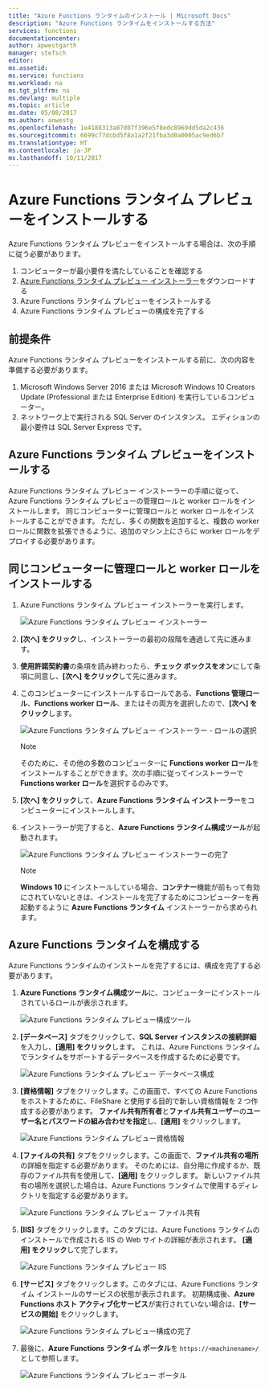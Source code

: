 ```yaml
---
title: "Azure Functions ランタイムのインストール | Microsoft Docs"
description: "Azure Functions ランタイムをインストールする方法"
services: functions
documentationcenter: 
author: apwestgarth
manager: stefsch
editor: 
ms.assetid: 
ms.service: functions
ms.workload: na
ms.tgt_pltfrm: na
ms.devlang: multiple
ms.topic: article
ms.date: 05/08/2017
ms.author: anwestg
ms.openlocfilehash: 1e4188313a87d07f396e5f8edc8969dd5da2c436
ms.sourcegitcommit: 6699c77dcbd5f8a1a2f21fba3d0a0005ac9ed6b7
ms.translationtype: HT
ms.contentlocale: ja-JP
ms.lasthandoff: 10/11/2017
---
```

# <a name="install-the-azure-functions-runtime-preview"></a>Azure Functions ランタイム プレビューをインストールする

Azure Functions ランタイム プレビューをインストールする場合は、次の手順に従う必要があります。

1. コンピューターが最小要件を満たしていることを確認する
1. [Azure Functions ランタイム プレビュー インストーラー](https://aka.ms/azafr)をダウンロードする 
1. Azure Functions ランタイム プレビューをインストールする
1. Azure Functions ランタイム プレビューの構成を完了する

## <a name="prerequisites"></a>前提条件

Azure Functions ランタイム プレビューをインストールする前に、次の内容を準備する必要があります。

1. Microsoft Windows Server 2016 または Microsoft Windows 10 Creators Update (Professional または Enterprise Edition) を実行しているコンピューター。
1. ネットワーク上で実行される SQL Server のインスタンス。  エディションの最小要件は SQL Server Express です。

## <a name="install-the-azure-functions-runtime-preview"></a>Azure Functions ランタイム プレビューをインストールする

Azure Functions ランタイム プレビュー インストーラーの手順に従って、Azure Functions ランタイム プレビューの管理ロールと worker ロールをインストールします。  同じコンピューターに管理ロールと worker ロールをインストールすることができます。  ただし、多くの関数を追加すると、複数の worker ロールに関数を拡張できるように、追加のマシン上にさらに worker ロールをデプロイする必要があります。

## <a name="install-the-management-and-worker-role-on-the-same-machine"></a>同じコンピューターに管理ロールと worker ロールをインストールする

1. Azure Functions ランタイム プレビュー インストーラーを実行します。

    ![Azure Functions ランタイム プレビュー インストーラー][1]

1. **[次へ] をクリック**し、インストーラーの最初の段階を通過して先に進みます。
1. **使用許諾契約書**の条項を読み終わったら、**チェック ボックスをオン**にして条項に同意し、**[次へ] をクリック**して先に進みます。
1. このコンピューターにインストールするロールである、**Functions 管理ロール**、**Functions worker ロール**、またはその両方を選択したので、**[次へ] をクリック**します。

    ![Azure Functions ランタイム プレビュー インストーラー - ロールの選択][3]

    > [!NOTE]
    > そのために、その他の多数のコンピューターに **Functions worker ロール**をインストールすることができます。次の手順に従ってインストーラーで **Functions worker ロール**を選択するのみです。

1. **[次へ] をクリック**して、**Azure Functions ランタイム インストーラー**をコンピューターにインストールします。
1. インストーラーが完了すると、**Azure Functions ランタイム構成ツール**が起動されます。

    ![Azure Functions ランタイム プレビュー インストーラーの完了][5]

    > [!NOTE]
    > **Windows 10** にインストールしている場合、**コンテナー**機能が前もって有効にされていないときは、インストールを完了するためにコンピューターを再起動するように **Azure Functions ランタイム** インストーラーから求められます。

## <a name="configure-the-azure-functions-runtime"></a>Azure Functions ランタイムを構成する

Azure Functions ランタイムのインストールを完了するには、構成を完了する必要があります。

1. **Azure Functions ランタイム構成ツール**に、コンピューターにインストールされているロールが表示されます。

    ![Azure Functions ランタイム プレビュー構成ツール][6]

1. **[データベース]** タブをクリックして、**SQL Server インスタンスの接続詳細** を入力し、**[適用] をクリック**します。  これは、Azure Functions ランタイムでランタイムをサポートするデータベースを作成するために必要です。
    
    ![Azure Functions ランタイム プレビュー データベース構成][7]

1. **[資格情報]** タブをクリックします。この画面で、すべての Azure Functions をホストするために、FileShare と使用する目的で新しい資格情報を 2 つ作成する必要があります。  **ファイル共有所有者**と**ファイル共有ユーザー**の**ユーザー名とパスワードの組み合わせを指定**し、**[適用]** をクリックします。

    ![Azure Functions ランタイム プレビュー資格情報][8]

1. **[ファイルの共有]** タブをクリックします。この画面で、**ファイル共有の場所**の詳細を指定する必要があります。  そのためには、自分用に作成するか、既存のファイル共有を使用して、**[適用]** をクリックします。  新しいファイル共有の場所を選択した場合は、Azure Functions ランタイムで使用するディレクトリを指定する必要があります。
    
    ![Azure Functions ランタイム プレビュー ファイル共有][9]

1. **[IIS]** タブをクリックします。このタブには、Azure Functions ランタイムのインストールで作成される IIS の Web サイトの詳細が表示されます。  **[適用] をクリック**して完了します。

    ![Azure Functions ランタイム プレビュー IIS][10]

1. **[サービス]** タブをクリックします。このタブには、Azure Functions ランタイム インストールのサービスの状態が表示されます。  初期構成後、**Azure Functions ホスト アクティブ化サービス**が実行されていない場合は、**[サービスの開始]** をクリックします。

    ![Azure Functions ランタイム プレビュー構成の完了][11]

1. 最後に、**Azure Functions ランタイム ポータル**を `https://<machinename>/` として参照します。

    ![Azure Functions ランタイム プレビュー ポータル][12]


<!--Image references-->
[1]: ./media/functions-runtime-install/AzureFunctionsRuntime_Installer1.png
[2]: ./media/functions-runtime-install/AzureFunctionsRuntime_Installer2-EULA.png
[3]: ./media/functions-runtime-install/AzureFunctionsRuntime_Installer3-ChooseRoles.png
[4]: ./media/functions-runtime-install/AzureFunctionsRuntime_Installer4-Install.png
[5]: ./media/functions-runtime-install/AzureFunctionsRuntime_Installer5-InstallComplete.png
[6]: ./media/functions-runtime-install/AzureFunctionsRuntime_Configuration1.png
[7]: ./media/functions-runtime-install/AzureFunctionsRuntime_Configuration2_SQL.png
[8]: ./media/functions-runtime-install/AzureFunctionsRuntime_Configuration3_Credentials.png
[9]: ./media/functions-runtime-install/AzureFunctionsRuntime_Configuration4_Fileshare.png
[10]: ./media/functions-runtime-install/AzureFunctionsRuntime_Configuration5_IIS.png
[11]: ./media/functions-runtime-install/AzureFunctionsRuntime_Configuration6_Services.png
[12]: ./media/functions-runtime-install/AzureFunctionsRuntime_Portal.png